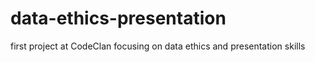# data-ethics-presentation
first project at CodeClan focusing on data ethics and presentation skills
